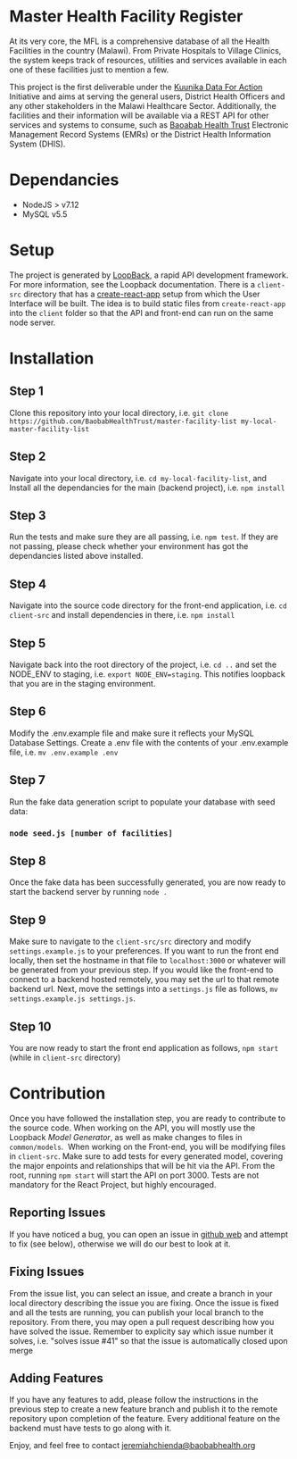 # Master Health Facility Register

At its very core, the MFL is a comprehensive database of all the Health Facilities in the country (Malawi). From Private Hospitals to Village Clinics, the system keeps track of resources, utilities and services available in each one of these facilities just to mention a few.

This project is the first deliverable under the [Kuunika Data For Action](http://www.kuunika.org/) Initiative and aims at serving the general users, District Health Officers and any other stakeholders in the Malawi Healthcare Sector. Additionally, the facilities and their information will be available via a REST API for other services and systems to consume, such as [Baoabab Health Trust](http://baobabhealth.org/) Electronic Management Record Systems (EMRs) or the District Health Information System (DHIS).

# Dependancies

* NodeJS > v7.12
* MySQL v5.5

# Setup

The project is generated by [LoopBack](http://loopback.io), a rapid API development framework. For more information, see the Loopback documentation. There is a `client-src` directory that has a [create-react-app](https://github.com/facebookincubator/create-react-app) setup from which the User Interface will be built. The idea is to build static files from `create-react-app` into the `client` folder so that the API and front-end can run on the same node server.

# Installation

## Step 1

Clone this repository into your local directory, i.e. `git clone https://github.com/BaobabHealthTrust/master-facility-list my-local-master-facility-list`

## Step 2

Navigate into your local directory, i.e. `cd my-local-facility-list`, and Install all the dependancies for the main (backend project), i.e. `npm install`

## Step 3

Run the tests and make sure they are all passing, i.e. `npm test`. If they are not passing, please check whether your environment has got the dependancies listed above installed.

## Step 4

Navigate into the source code directory for the front-end application, i.e. `cd client-src` and install dependencies in there, i.e. `npm install`

## Step 5

Navigate back into the root directory of the project, i.e. `cd ..` and set the NODE_ENV to staging, i.e. `export NODE_ENV=staging`. This notifies loopback that you are in the staging environment.

## Step 6

Modify the .env.example file and make sure it reflects your MySQL Database Settings. Create a .env file with the contents of your .env.example file, i.e. `mv .env.example .env`

## Step 7

Run the fake data generation script to populate your database with seed data:

### `node seed.js [number of facilities]`

## Step 8

Once the fake data has been successfully generated, you are now ready to start the backend server by running `node .`

## Step 9

Make sure to navigate to the `client-src/src` directory and modify `settings.example.js` to your preferences. If you want to run the front end locally, then set the hostname in that file to `localhost:3000` or whatever will be generated from your previous step. If you would like the front-end to connect to a backend hosted remotely, you may set the url to that remote backend url. Next, move the settings into a `settings.js` file as follows, `mv settings.example.js settings.js`.

## Step 10

You are now ready to start the front end application as follows, `npm start` (while in `client-src` directory)

# Contribution

Once you have followed the installation step, you are ready to contribute to the source code. When working on the API, you will mostly use the Loopback _Model Generator_, as well as make changes to files in `common/models`.  When working on the Front-end, you will be modifying files in `client-src`. Make sure to add tests for every generated model, covering the major enpoints and relationships that will be hit via the API. From the root, running `npm start` will start the API on port 3000. Tests are not mandatory for the React Project, but highly encouraged.

## Reporting Issues

If you have noticed a bug, you can open an issue in [github web](https://github.com/BaobabHealthTrust/master-facility-list/issues) and attempt to fix (see below), otherwise we will do our best to look at it.

## Fixing Issues

From the issue list, you can select an issue, and create a branch in your local directory describing the issue you are fixing. Once the issue is fixed and all the tests are running, you can publish your local branch to the repository. From there, you may open a pull request describing how you have solved the issue. Remember to explicity say which issue number it solves, i.e. "solves issue #41" so that the issue is automatically closed upon merge

## Adding Features

If you have any features to add, please follow the instructions in the previous step to create a new feature branch and publish it to the remote repository upon completion of the feature. Every additional feature on the backend must have tests to go along with it.

Enjoy, and feel free to contact [jeremiahchienda@baobabhealth.org](mailto://jeremiahchienda@baobabhealth.org)
